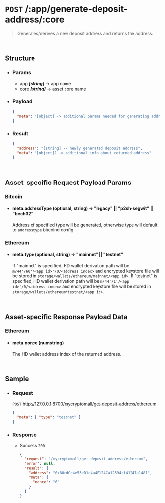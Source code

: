 # `POST` /:app/generate-deposit-address/:core
> Generates/derives a new deposit address and returns the address.
<br />

## Structure

  - ### Params

    - app ***[string]*** -> app name
    - core ***[string]*** -> asset core name

  - ### Payload

    ```json
    {
      "meta": "[object] -> additional params needed for generating addresses, if any"
    }
    ```

  - ### Result

    ```json
    {
      "address": "[string] -> newly generated deposit address",
      "meta": "[object]? -> additional info about returned address"
    }
    ```
<br />

## Asset-specific Request Payload Params
### Bitcoin
- #### meta.addressType (optional, string) -> "legacy" || "p2sh-segwit" || "bech32"
  Address of specified type will be generated, otherwise type will default to `addresstype` bitcoind config.

### Ethereum
- #### meta.type (optional, string) -> "mainnet" || "testnet"
  If "mainnet" is specified, HD wallet derivation path will be `m/44'/60'/<app id>'/0/<address index>` and encrypted keystore file will be stored in `storage/wallets/ethereum/mainnet/<app id>`. If "testnet" is specified, HD wallet derivation path will be `m/44'/1'/<app id>'/0/<address index>` and encrypted keystore file will be stored in `storage/wallets/ethereum/testnet/<app id>`.
<br />

## Asset-specific Response Payload Data
### Ethereum
- #### meta.nonce (numstring)
  The HD wallet address index of the returned address.
<br />

## Sample

  - ### Request
    `POST` http://127.0.0.1:8700/mycryptomall/get-deposit-address/ethereum
    
    ```json
    {
      "meta": { "type": "testnet" }
    }
    ```

  - ### Response
    
    - Success `200`

      ```json
      {
        "request": "/mycryptomall/get-deposit-address/ethereum",
        "error": null,
        "result": {
          "address": "0x80cdCc4e53eD1c4a4E124Ca12594cf41247a1481",
          "meta": {
            "nonce": "6"
          }
        }
      }
      ```
